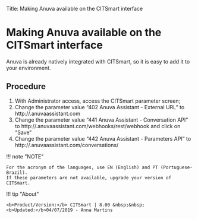 Title: Making Anuva available on the CITSmart interface
# Making Anuva available on the CITSmart interface

Anuva is already natively integrated with CITSmart, so it is easy to add it to your environment.

## Procedure

1. With Administrator access, access the CITSmart parameter screen;
2. Change the parameter value “402 Anuva Assistant - External URL” to http://<name-of-your-workspace>.anuvaassistant.com    
3. Change the parameter value “441 Anuva Assistant - Conversation API” to http://<name-of-your-workspace><acronym-language>.anuvaassistant.com/webhooks/rest/webhook and click on “Save”   
4. Change the parameter value “442 Anuva Assistant - Parameters API” to http://<name-of-your-workspace><acronym-language>.anuvaassistant.com/conversations/


!!! note "NOTE"
    
    For the acronym of the languages, use EN (English) and PT (Portuguese-Brazil).
    If these parameters are not available, upgrade your version of CITSmart.
   
 
!!! tip "About"

    <b>Product/Version:</b> CITSmart | 8.00 &nbsp;&nbsp;
    <b>Updated:</b>04/07/2019 - Anna Martins

